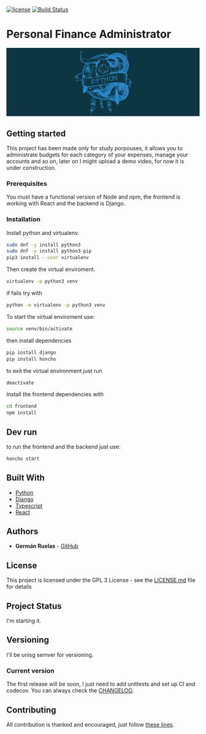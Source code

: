 [![license](https://img.shields.io/badge/licence-GPL--3-blue.svg)](https://github.com/lgruelas/finance/blob/master/LICENSE)
[![Build Status](https://travis-ci.org/lgruelas/finance.svg?branch=master)](https://travis-ci.org/lgruelas/finance)
# Personal Finance Administrator

![Python master race](assets/python.png?raw=true "python")

## Getting started
This project has been made only for study porpouses, it allows you to administrate budgets for each category of your expenses, manage your accounts and so on, later on I might upload a demo video, for now it is under construction.

### Prerequisites
You must have a functional version of Node and npm, the frontend is working with React and the backend is Django.

### Installation

Install python and virtualenv.

```bash
sudo dnf -y install python3
sudo dnf -y install python3-pip
pip3 install --user virtualenv
```

Then create the virtual enviroment.

```bash
virtualenv -p python3 venv
```

if fails try with
```bash
python -m virtualenv -p python3 venv
```
To start the virtual enviroment use:

```bash
source venv/bin/activate
```
then install dependencies
```bash
pip install django
pip install honcho
```

to exit the virtual environment just run
```bash
deactivate
```

Install the frontend dependencies with
```bash
cd frontend
npm install
```
## Dev run
to run the frontend and the backend just use:
```bash
honcho start
```

## Built With

*   [Python](https://www.python.org/downloads/)
*   [Django](https://www.djangoproject.com/download/)
*   [Typescript](https://www.typescriptlang.org/index.html#download-links)
*   [React](https://reactjs.org/)

## Authors

*   **Germán Ruelas** - [GitHub](https://github.com/lgruelas)

## License

This project is licensed under the GPL 3 License - see the [LICENSE.md](LICENSE.md) file for details

## Project Status

I'm starting it.

## Versioning

I'll be unisg semver for versioning.

### Current version

The first release will be soon, I just need to add unittests and set up CI and codecov.
You can always check the [CHANGELOG](https://github.com/lgruelas/finance/blob/master/CHANGELOG.md).

## Contributing

All contribution is thanked and encouraged, just follow [these lines](https://github.com/lgruelas/finance/blob/master/CHANGELOG.md).

